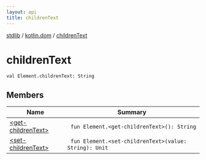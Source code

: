 ```yaml
---
layout: api
title: childrenText
---
```

[stdlib](../../index.html) / [kotlin.dom](../index.html) / [childrenText](index.html)

# childrenText

```
val Element.childrenText: String
```
## Members
| Name | Summary |
|------|---------|
|[&lt;get-childrenText&gt;](_get-childrenText_.html)|&nbsp;&nbsp;`fun Element.<get-childrenText>(): String`<br>|
|[&lt;set-childrenText&gt;](_set-childrenText_.html)|&nbsp;&nbsp;`fun Element.<set-childrenText>(value: String): Unit`<br>|
